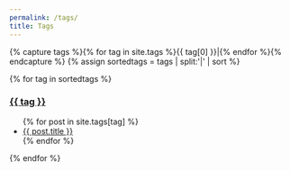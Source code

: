 ```yaml
---
permalink: /tags/
title: Tags
---
```


{% capture tags %}{% for tag in site.tags %}{{ tag[0] }}|{% endfor %}{% endcapture %}
{% assign sortedtags = tags | split:'|' | sort %}

{% for tag in sortedtags %}
<a name="{{ tag }}"></a>
<h3><a href="/tags/{{ tag }}/">{{ tag }}</a></h3> 
<ul>
    {% for post in site.tags[tag] %}
      <li><a href="{{ post.url }}">{{ post.title }}</a></li>
    {% endfor %}
</ul>
{% endfor %}

